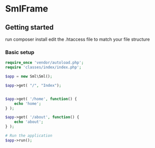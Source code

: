 # SmlFrame

## Getting started
run composer install
edit the .htaccess file to match your file structure

### Basic setup
```php
require_once 'vendor/autoload.php';
require 'classes/index/index.php';

$app = new Sml\Sml();

$app->get( "/", "Index");


$app->get( '/home', function() {
    echo 'home';
} );

$app->get( '/about', function() {
    echo 'about';
} );

# Run the application
$app->run();
```
